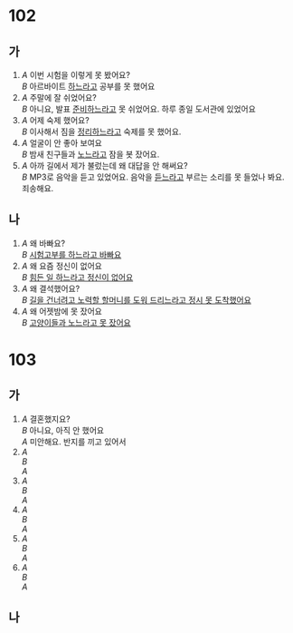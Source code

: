 # 102
## 가
1. *A* 이번 시험을 이렇게 못 봤어요?<br>
   *B* 아르바이트 <u>하느라고</u> 공부를 못 했어요
2. *A* 주말에 잘 쉬었어요?<br>
   *B* 아니요, 발표 <u>준비하느라고</u> 못 쉬었어요. 하루 종일 도서관에 있었어요
3. *A* 어제 숙제 했어요?<br>
   *B* 이사해서 짐을 <u>정리하느라고</u> 숙제를 못 했어요.
4. *A* 얼굴이 안 좋아 보여요<br>
   *B* 밤새 친구들과 <u>노느라고</u> 잠을 봇 잤어요.
5. *A* 아까 길에서 제가 불렀는데 왜 대답을 안 해써요?<br>
   *B* MP3로 음악을 듣고 있었어요. 음악을 <u>듣느라고</u> 부르는 소리를 못 들었나 봐요. 죄송해요.
## 나
1. *A* 왜 바빠요?<br>
   *B* <u>시험고부를 하느라고 바빠요</u>
2. *A* 왜 요즘 정신이 없어요<br>
   *B* <u>힘든 일 하느라고 정신이 없어요</u>
3. *A* 왜 결석했어요?<br>
   *B* <u>길을 건너려고 노력할 할머니를 도워 드리느라고 정시 못 도착했어요</u>
4. *A* 왜 어젯밤에 못 잤어요<br>
   *B* <u>고양이들과 노느라고 못 잤어요</u>

# 103
## 가
1. *A* 결혼했지요?<br>
   *B* 아니요, 아직 안 했어요<br>
   *A* 미안해요. 반지를 끼고 있어서
1. *A* <br>
   *B* <br>
   *A*
1. *A* <br>
   *B* <br>
   *A*
1. *A* <br>
   *B* <br>
   *A*
1. *A* <br>
   *B* <br>
   *A*
1. *A* <br>
   *B* <br>
   *A*
## 나